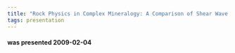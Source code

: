 ```yaml
---
title: "Rock Physics in Complex Mineralogy: A Comparison of Shear Wave Prediction Models for Rock Physics (Erik Alvarez and Jonathan Hall of Senergy Ltd.)"
tags: presentation
---
```

#### was presented 2009-02-04 

